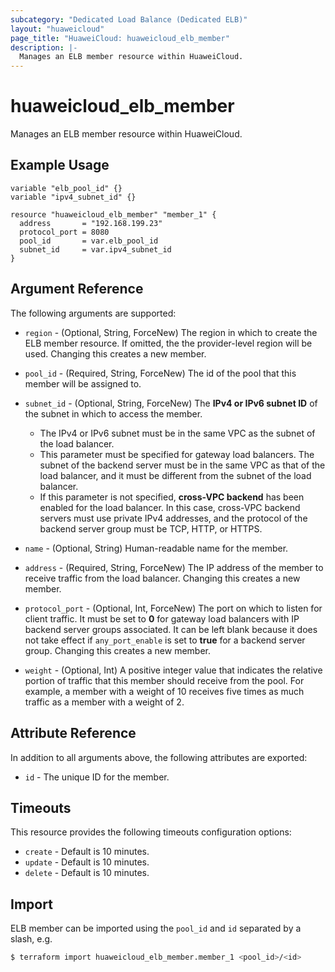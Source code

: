 ```yaml
---
subcategory: "Dedicated Load Balance (Dedicated ELB)"
layout: "huaweicloud"
page_title: "HuaweiCloud: huaweicloud_elb_member"
description: |-
  Manages an ELB member resource within HuaweiCloud.
---
```


# huaweicloud_elb_member

Manages an ELB member resource within HuaweiCloud.

## Example Usage

```hcl
variable "elb_pool_id" {}
variable "ipv4_subnet_id" {}

resource "huaweicloud_elb_member" "member_1" {
  address       = "192.168.199.23"
  protocol_port = 8080
  pool_id       = var.elb_pool_id
  subnet_id     = var.ipv4_subnet_id
}
```

## Argument Reference

The following arguments are supported:

* `region` - (Optional, String, ForceNew) The region in which to create the ELB member resource. If omitted, the the
  provider-level region will be used. Changing this creates a new member.

* `pool_id` - (Required, String, ForceNew) The id of the pool that this member will be assigned to.

* `subnet_id` - (Optional, String, ForceNew) The **IPv4 or IPv6 subnet ID** of the subnet in which to access the member.
  + The IPv4 or IPv6 subnet must be in the same VPC as the subnet of the load balancer.
  + This parameter must be specified for gateway load balancers. The subnet of the backend server must be in the same
    VPC as that of the load balancer, and it must be different from the subnet of the load balancer.
  + If this parameter is not specified, **cross-VPC backend** has been enabled for the load balancer.
    In this case, cross-VPC backend servers must use private IPv4 addresses,
    and the protocol of the backend server group must be TCP, HTTP, or HTTPS.

* `name` - (Optional, String) Human-readable name for the member.

* `address` - (Required, String, ForceNew) The IP address of the member to receive traffic from the load balancer.
  Changing this creates a new member.

* `protocol_port` - (Optional, Int, ForceNew) The port on which to listen for client traffic. It must be set to **0**
  for gateway load balancers with IP backend server groups associated. It can be left blank because it does not take
  effect if `any_port_enable` is set to **true** for a backend server group. Changing this creates a new member.

* `weight` - (Optional, Int)  A positive integer value that indicates the relative portion of traffic that this member
  should receive from the pool. For example, a member with a weight of 10 receives five times as much traffic as a
  member with a weight of 2.

## Attribute Reference

In addition to all arguments above, the following attributes are exported:

* `id` - The unique ID for the member.

## Timeouts

This resource provides the following timeouts configuration options:

* `create` - Default is 10 minutes.
* `update` - Default is 10 minutes.
* `delete` - Default is 10 minutes.

## Import

ELB member can be imported using the `pool_id` and `id` separated by a slash, e.g.

```bash
$ terraform import huaweicloud_elb_member.member_1 <pool_id>/<id>
```
